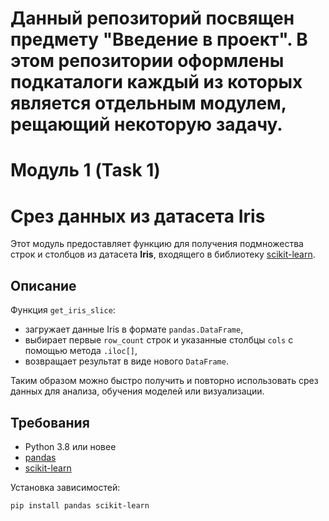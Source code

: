 # Данный репозиторий посвящен предмету "Введение в проект". В этом репозитории оформлены подкаталоги каждый из которых является отдельным модулем, рещающий некоторую задачу.

# Модуль 1 (Task 1)
# Срез данных из датасета Iris 

Этот модуль предоставляет функцию для получения подмножества строк и столбцов из датасета **Iris**, входящего в библиотеку [scikit-learn](https://scikit-learn.org/).

## Описание

Функция `get_iris_slice`:
- загружает данные Iris в формате `pandas.DataFrame`,
- выбирает первые `row_count` строк и указанные столбцы `cols` с помощью метода `.iloc[]`,
- возвращает результат в виде нового `DataFrame`.

Таким образом можно быстро получить и повторно использовать срез данных для анализа, обучения моделей или визуализации.

## Требования

- Python 3.8 или новее
- [pandas](https://pandas.pydata.org/)
- [scikit-learn](https://scikit-learn.org/)

Установка зависимостей:
```bash
pip install pandas scikit-learn
